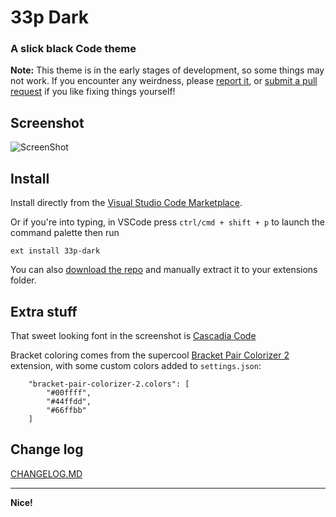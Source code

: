 # 33p Dark

### A slick black Code theme

**Note:** This theme is in the early stages of development, so some things may not work. If you encounter any weirdness, please [report it](https://github.com/33p/33p-dark/issues), or [submit a pull request](https://github.com/33p/33p-dark) if you like fixing things yourself!


## Screenshot

![ScreenShot](https://raw.githubusercontent.com/33p/33p-dark/master/screenshot.png)


## Install

Install directly from the [Visual Studio Code Marketplace](https://marketplace.visualstudio.com/items?itemName=33p.33p-dark).

Or if you're into typing, in VSCode press `ctrl/cmd + shift + p` to launch the command palette then run
```
ext install 33p-dark
```

You can also [download the repo](https://github.com/33p/33p-dark) and manually extract it to your extensions folder.


## Extra stuff

That sweet looking font in the screenshot is [Cascadia Code](https://github.com/microsoft/cascadia-code)

Bracket coloring comes from the supercool [Bracket Pair Colorizer 2](https://marketplace.visualstudio.com/items?itemName=CoenraadS.bracket-pair-colorizer-2) extension, with some custom colors added to `settings.json`:

```
    "bracket-pair-colorizer-2.colors": [
        "#00ffff",
        "#44ffdd",
        "#66ffbb"
    ]
```


## Change log

[CHANGELOG.MD](https://github.com/33p/33p-dark/blob/master/CHANGELOG.md)

---

**Nice!**
